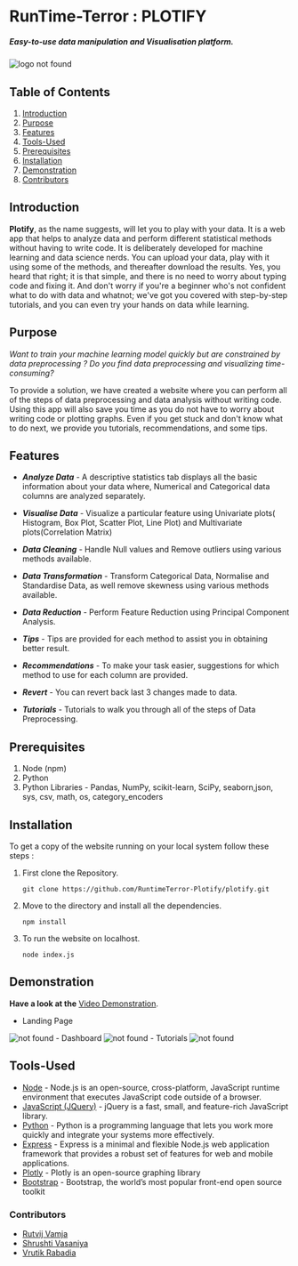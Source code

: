 # RunTime-Terror : PLOTIFY

##### Easy-to-use data manipulation and Visualisation platform.

![logo not found]()

## Table of Contents

1. [Introduction](#Introduction)
2. [Purpose](#Introduction)
3. [Features](#Features)
4. [Tools-Used](#Tools-Used)
5. [Prerequisites](#Prerequirites)
6. [Installation](#Installation)
7. [Demonstration](#Demonstration)
8. [Contributors](#Contributions)

## Introduction

**Plotify**, as the name suggests, will let you to play with your data. It is a web app that helps to analyze data and perform different statistical methods without having to write code. It is deliberately developed for machine learning and data science nerds. You can upload your data, play with it using some of the methods, and thereafter download the results. Yes, you heard that right; it is that simple, and there is no need to worry about typing code and fixing it. And don't worry if you're a beginner who's not confident what to do with data and whatnot; we've got you covered with step-by-step tutorials, and you can even try your hands on data while learning.

## Purpose

_*Want to train your machine learning model quickly but are constrained by data preprocessing ?*_
_*Do you find data preprocessing and visualizing time-consuming?*_

To provide a solution, we have created a website where you can perform all of the steps of data preprocessing and data analysis without writing code. Using this app will also save you time as you do not have to worry about writing code or plotting graphs. Even if you get stuck and don't know what to do next, we provide you tutorials, recommendations, and some tips.

## Features

- **_Analyze Data_** - A descriptive statistics tab displays all the basic information about your data where, Numerical and Categorical data columns are analyzed separately.

- **_Visualise Data_** - Visualize a particular feature using Univariate plots( Histogram, Box Plot, Scatter Plot, Line Plot) and Multivariate plots(Correlation Matrix)

- **_Data Cleaning_** - Handle Null values and Remove outliers using various methods available.

- **_Data Transformation_** - Transform Categorical Data, Normalise and Standardise Data, as well remove skewness using various methods available.  
- **_Data Reduction_** - Perform Feature Reduction using Principal Component Analysis.
- **_Tips_** - Tips are provided for each method to assist you in obtaining better result.
- **_Recommendations_** - To make your task easier, suggestions for which method to use for each column are provided.
- **_Revert_** - You can revert back last 3 changes made to data.
- **_Tutorials_** - Tutorials to walk you through all of the steps of Data Preprocessing. 

## Prerequisites

1. Node (npm)
2. Python
3. Python Libraries - Pandas, NumPy, scikit-learn, SciPy, seaborn,json, sys, csv, math, os, category_encoders

## Installation

To get a copy of the website running on your local system follow these steps :

1.  First clone the Repository.

    ```git clone https://github.com/RuntimeTerror-Plotify/plotify.git```

2.  Move to the directory and install all the dependencies.

    ```npm install```

3.  To run the website on localhost.

    ```node index.js```

## Demonstration

**Have a look at the** <a href="https://google.com/">Video Demonstration</a>. 

- Landing Page
<img src="" alt="not found">
- Dashboard
<img src="" alt="not found">
- Tutorials
<img src="" alt="not found">

## Tools-Used

- <a href="https://nodejs.org/">Node</a> - Node.js is an open-source, cross-platform, JavaScript runtime environment that executes JavaScript code outside of a browser.
- <a href="https://jquery.com/">JavaScript (JQuery)</a> - jQuery is a fast, small, and feature-rich JavaScript library.
- <a href="https://www.python.org/">Python</a> - Python is a programming language that lets you work more quickly and integrate your systems more effectively.
- <a href="https://expressjs.com/">Express</a> - Express is a minimal and flexible Node.js web application framework that provides a robust set of features for web and mobile applications.
- <a href="https://plotly.com/">Plotly</a> - Plotly is an open-source graphing library
- <a href="https://getbootstrap.com/">Bootstrap</a> - Bootstrap, the world’s most popular front-end open source toolkit

### Contributors

- <a href="https://github.com/RutvijDv">Rutvij Vamja</a>
- <a href="https://github.com/shrushti22">Shrushti Vasaniya</a>
- <a href="https://github.com/vrutikrabadia">Vrutik Rabadia</a>
